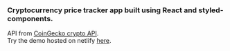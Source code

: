 ### Cryptocurrency price tracker app built using React and styled-components.

 API from [CoinGecko crypto API](https://www.coingecko.com/en/api). 
 </br>
 Try the demo hosted on netlify [here](https://elegant-almeida-4b7cc9.netlify.app/).
